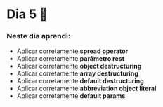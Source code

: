 # Dia 5 📆

### Neste dia aprendi:

* Aplicar corretamente **spread operator**
* Aplicar corretamente **parâmetro rest**
* Aplicar corretamente **object destructuring**
* Aplicar corretamente **array destructuring**
* Aplicar corretamente **default destructuring**
* Aplicar corretamente **abbreviation object literal**
* Aplicar corretamente **default params**